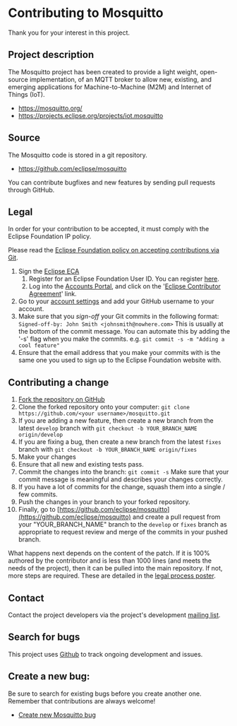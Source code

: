 Contributing to Mosquitto
=========================

Thank you for your interest in this project.

Project description
--------------------

The Mosquitto project has been created to provide a light weight, open-source
implementation, of an MQTT broker to allow new, existing, and emerging
applications for Machine-to-Machine (M2M) and Internet of Things (IoT).

- <https://mosquitto.org/>
- <https://projects.eclipse.org/projects/iot.mosquitto>


Source
------

The Mosquitto code is stored in a git repository.

- https://github.com/eclipse/mosquitto

You can contribute bugfixes and new features by sending pull requests through GitHub.


## Legal

In order for your contribution to be accepted, it must comply with the Eclipse
Foundation IP policy.

Please read the [Eclipse Foundation policy on accepting contributions via Git](http://wiki.eclipse.org/Development_Resources/Contributing_via_Git).

1. Sign the [Eclipse ECA](http://www.eclipse.org/legal/ECA.php)
    1. Register for an Eclipse Foundation User ID. You can register [here](https://accounts.eclipse.org/user/register).
    2. Log into the [Accounts Portal](https://accounts.eclipse.org/), and click on the '[Eclipse Contributor Agreement](https://accounts.eclipse.org/user/eca)' link.
2. Go to your [account settings](https://accounts.eclipse.org/user/edit) and add your GitHub username to your account.
3. Make sure that you _sign-off_ your Git commits in the following format:
  ``` Signed-off-by: John Smith <johnsmith@nowhere.com> ``` This is usually at the bottom of the commit message. You can automate this by adding the '-s' flag when you make the commits. e.g.   ```git commit -s -m "Adding a cool feature"```
4. Ensure that the email address that you make your commits with is the same one you used to sign up to the Eclipse Foundation website with.

## Contributing a change

1. [Fork the repository on GitHub](https://github.com/eclipse/mosquitto/fork)
2. Clone the forked repository onto your computer: ``` git clone
   https://github.com/<your username>/mosquitto.git ```
3. If you are adding a new feature, then create a new branch from the latest
   ```develop``` branch with ```git checkout -b YOUR_BRANCH_NAME
   origin/develop```
4. If you are fixing a bug, then create a new branch from the latest
   ```fixes``` branch with ```git checkout -b YOUR_BRANCH_NAME origin/fixes```
5. Make your changes
6. Ensure that all new and existing tests pass.
7. Commit the changes into the branch: ``` git commit -s ``` Make sure that
   your commit message is meaningful and describes your changes correctly.
8. If you have a lot of commits for the change, squash them into a single / few
   commits.
9. Push the changes in your branch to your forked repository.
10. Finally, go to
	[https://github.com/eclipse/mosquitto](https://github.com/eclipse/mosquitto)
	and create a pull request from your "YOUR_BRANCH_NAME" branch to the
	```develop``` or ```fixes``` branch as appropriate to request review and
	merge of the commits in your pushed branch.


What happens next depends on the content of the patch. If it is 100% authored
by the contributor and is less than 1000 lines (and meets the needs of the
project), then it can be pulled into the main repository. If not, more steps
are required. These are detailed in the
[legal process poster](http://www.eclipse.org/legal/EclipseLegalProcessPoster.pdf).



Contact
--------

Contact the project developers via the project's development
[mailing list](https://dev.eclipse.org/mailman/listinfo/mosquitto-dev).

Search for bugs
----------------

This project uses [Github](https://github.com/eclipse/mosquitto/issues)
to track ongoing development and issues.

Create a new bug:
-----------------

Be sure to search for existing bugs before you create another one. Remember
that contributions are always welcome!

- [Create new Mosquitto bug](https://github.com/eclipse/mosquitto/issues)
